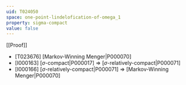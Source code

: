```yaml
---
uid: T024050
space: one-point-lindelofication-of-omega_1
property: sigma-compact
value: false
---
```

[[Proof]]

* [T023676] [Markov-Winning Menger|P000070]
* [I000163] [$\sigma$-compact|P000017] => [$\sigma$-relatively-compact|P000071]
* [I000166] [$\sigma$-relatively-compact|P000071] => [Markov-Winning Menger|P000070]

